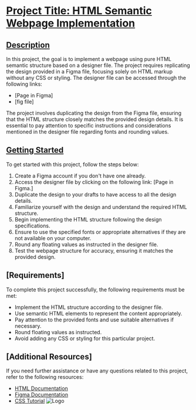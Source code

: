 # [Project Title: HTML Semantic Webpage Implementation](https://github.com/sergekamanzi/alu-web-development/tree/main/html_advanced)  
## [Description](https://github.com/sergekamanzi/alu-web-development/tree/main/html_advanced)  
In this project, the goal is to implement a webpage using pure HTML semantic structure based on a designer file. The project requires replicating the design provided in a Figma file, focusing solely on HTML markup without any CSS or styling. The designer file can be accessed through the following links:

- [Page in Figma]
- [fig file]

The project involves duplicating the design from the Figma file, ensuring that the HTML structure closely matches the provided design details. It is essential to pay attention to specific instructions and considerations mentioned in the designer file regarding fonts and rounding values.

## [Getting Started](https://github.com/sergekamanzi/alu-web-development/tree/main/html_advanced)  

To get started with this project, follow the steps below:  

1. Create a Figma account if you don't have one already.  
2. Access the designer file by clicking on the following link: [Page in Figma.]  
3. Duplicate the design to your drafts to have access to all the design details.  
4. Familiarize yourself with the design and understand the required HTML structure.  
5. Begin implementing the HTML structure following the design specifications.  
6. Ensure to use the specified fonts or appropriate alternatives if they are not available on your computer.  
7. Round any floating values as instructed in the designer file.  
8. Test the webpage structure for accuracy, ensuring it matches the provided design.  

## [Requirements]

To complete this project successfully, the following requirements must be met:  

- Implement the HTML structure according to the designer file.
- Use semantic HTML elements to represent the content appropriately.
- Pay attention to the provided fonts and use suitable alternatives if necessary.
- Round floating values as instructed.
- Avoid adding any CSS or styling for this particular project.  

## [Additional Resources]  
If you need further assistance or have any questions related to this project, refer to the following resources:

- [HTML Documentation](https://www.w3schools.com/html/default.asp)
- [Figma Documentation](https://developer.mozilla.org/en-US/docs/Web/HTML)
- [CSS Tutorial](https://www.w3schools.com/w3css/defaulT.asp)
![Logo](D:/21.jpg)
